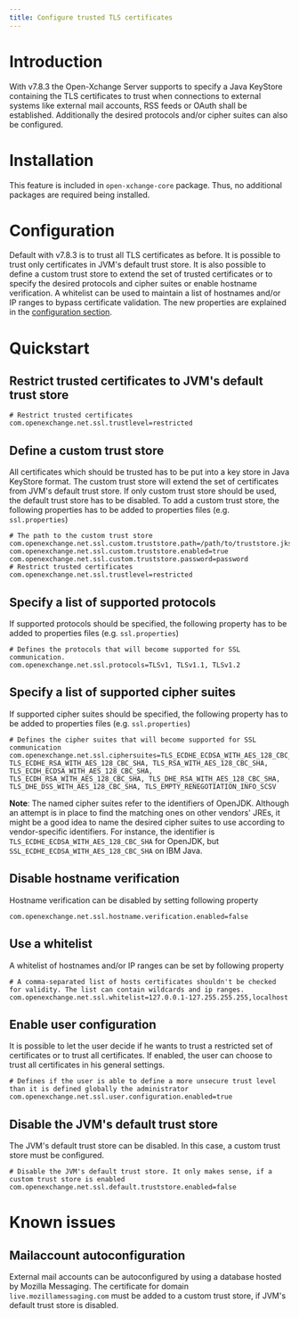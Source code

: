 ```yaml
---
title: Configure trusted TLS certificates
---
```


# Introduction
With v7.8.3 the Open-Xchange Server supports to specify a Java KeyStore containing the TLS certificates to trust when connections to external systems like external mail accounts, RSS feeds or OAuth shall be established. Additionally the desired protocols and/or cipher suites can also be configured.

# Installation
This feature is included in ``open-xchange-core`` package. Thus, no additional packages are required being installed.

# Configuration
Default with v7.8.3 is to trust all TLS certificates as before. It is possible to trust only certificates in JVM's default trust store. It is also possible to define a custom trust store to extend the set of trusted certificates or to specify the desired protocols and cipher suites or enable hostname verification. A whitelist can be used to maintain a list of hostnames and/or IP ranges to bypass certificate validation. The new properties are explained in the [configuration section](https://documentation.open-xchange.com/latest/middleware/configuration/properties.html#SSL).

# Quickstart

## Restrict trusted certificates to JVM's default trust store

    # Restrict trusted certificates
    com.openexchange.net.ssl.trustlevel=restricted

## Define a custom trust store
All certificates which should be trusted has to be put into a key store in Java KeyStore format. The custom trust store will extend the set of certificates from JVM's default trust store. If only custom trust store should be used, the default trust store has to be disabled. To add a custom trust store, the following properties has to be added to properties files (e.g. `ssl.properties`)

    
    # The path to the custom trust store
    com.openexchange.net.ssl.custom.truststore.path=/path/to/truststore.jks
    com.openexchange.net.ssl.custom.truststore.enabled=true
    com.openexchange.net.ssl.custom.truststore.password=password
    # Restrict trusted certificates
    com.openexchange.net.ssl.trustlevel=restricted

## Specify a list of supported protocols
If supported protocols should be specified, the following property has to be added to properties files (e.g. `ssl.properties`)

    # Defines the protocols that will become supported for SSL communication.
    com.openexchange.net.ssl.protocols=TLSv1, TLSv1.1, TLSv1.2

## Specify a list of supported cipher suites
If supported cipher suites should be specified, the following property has to be added to properties files (e.g. `ssl.properties`)

    # Defines the cipher suites that will become supported for SSL communication
    com.openexchange.net.ssl.ciphersuites=TLS_ECDHE_ECDSA_WITH_AES_128_CBC_SHA, TLS_ECDHE_RSA_WITH_AES_128_CBC_SHA, TLS_RSA_WITH_AES_128_CBC_SHA, TLS_ECDH_ECDSA_WITH_AES_128_CBC_SHA, TLS_ECDH_RSA_WITH_AES_128_CBC_SHA, TLS_DHE_RSA_WITH_AES_128_CBC_SHA, TLS_DHE_DSS_WITH_AES_128_CBC_SHA, TLS_EMPTY_RENEGOTIATION_INFO_SCSV

**Note**: The named cipher suites refer to the identifiers of OpenJDK. Although an attempt is in place to find the matching ones on other vendors' JREs, it might be a good idea to name the desired cipher suites to use according to vendor-specific identifiers. For instance, the identifier is ``TLS_ECDHE_ECDSA_WITH_AES_128_CBC_SHA`` for OpenJDK, but ``SSL_ECDHE_ECDSA_WITH_AES_128_CBC_SHA`` on IBM Java.

## Disable hostname verification
Hostname verification can be disabled by setting following property 

    com.openexchange.net.ssl.hostname.verification.enabled=false

## Use a whitelist 
A whitelist of hostnames and/or IP ranges can be set by following property

    # A comma-separated list of hosts certificates shouldn't be checked for validity. The list can contain wildcards and ip ranges.
    com.openexchange.net.ssl.whitelist=127.0.0.1-127.255.255.255,localhost

## Enable user configuration
It is possible to let the user decide if he wants to trust a restricted set of certificates or to trust all certificates. If enabled, the user can choose to trust all certificates in his general settings.

    # Defines if the user is able to define a more unsecure trust level than it is defined globally the administrator
    com.openexchange.net.ssl.user.configuration.enabled=true

## Disable the JVM's default trust store
The JVM's default trust store can be disabled. In this case, a custom trust store must be configured.

    # Disable the JVM's default trust store. It only makes sense, if a custom trust store is enabled
    com.openexchange.net.ssl.default.truststore.enabled=false

# Known issues

## Mailaccount autoconfiguration
External mail accounts can be autoconfigured by using a database hosted by Mozilla Messaging. The certificate for domain ``live.mozillamessaging.com`` must be added to a custom trust store, if JVM's default trust store is disabled.
